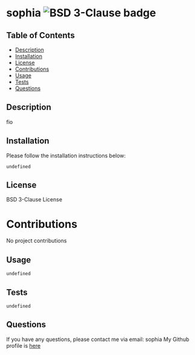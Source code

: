 # sophia ![BSD 3-Clause badge](https://img.shields.io/badge/BSD3-license-green)

## Table of Contents

- [Description](#description)
- [Installation](#installation)
- [License](#license)
- [Contributions](#contributions)
- [Usage](#usage)
- [Tests](#tests)
- [Questions](#questions)

## Description

fio

## Installation

Please follow the installation instructions below:

```
undefined
```

## License

BSD 3-Clause License

# Contributions

No project contributions

## Usage

```
undefined
```

## Tests

```
undefined
```

## Questions

If you have any questions, please contact me via email: sophia
My Github profile is [here](https://github.com/sophia)
